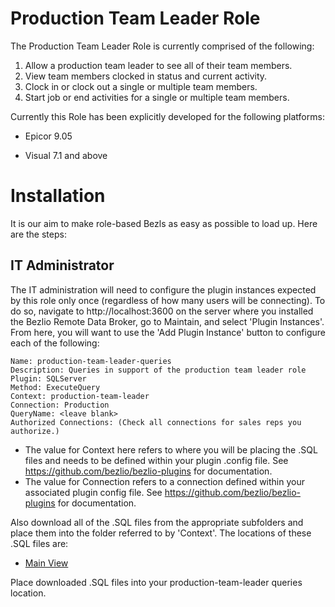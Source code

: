 # Production Team Leader Role

The Production Team Leader Role is currently comprised of the following:

1. Allow a production team leader to see all of their team members.
2. View team members clocked in status and current activity.
3. Clock in or clock out a single or multiple team members.
4. Start job or end activities for a single or multiple team members.

Currently this Role has been explicitly developed for the following platforms:

* Epicor 9.05

* Visual 7.1 and above

# Installation

It is our aim to make role-based Bezls as easy as possible to load up.  Here are the steps:

## IT Administrator

The IT administration will need to configure the plugin instances expected by this role only once (regardless of how many users will be connecting).  To do so, navigate to http://localhost:3600 on the server where you installed the Bezlio Remote Data Broker, go to Maintain, and select 'Plugin Instances'.  From here, you will want to use the 'Add Plugin Instance' button to configure each of the following:

    Name: production-team-leader-queries
    Description: Queries in support of the production team leader role
    Plugin: SQLServer
    Method: ExecuteQuery
    Context: production-team-leader
    Connection: Production
    QueryName: <leave blank>
    Authorized Connections: (Check all connections for sales reps you authorize.)

* The value for Context here refers to where you will be placing the .SQL files and needs to be defined within your plugin .config file.  See https://github.com/bezlio/bezlio-plugins for documentation.
* The value for Connection refers to a connection defined within your associated plugin config file.  See https://github.com/bezlio/bezlio-plugins for documentation.

Also download all of the .SQL files from the appropriate subfolders and place them into the folder referred to by 'Context'.  The locations of these .SQL files are:
* [Main View](https://github.com/bezlio/bezlio-apps/tree/master/roles/production-team-leader/main-view/sql)

Place downloaded .SQL files into your production-team-leader queries location.